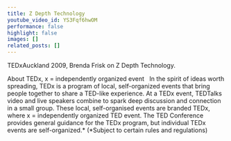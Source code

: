 ```yaml
---
title: Z Depth Technology
youtube_video_id: YS3Fqf6hwOM
performance: false
highlight: false
images: []
related_posts: []
---
```


TEDxAuckland 2009, Brenda Frisk on Z Depth Technology.

About TEDx, x = independently organized event   In the spirit of ideas worth spreading, TEDx is a program of local, self-organized events that bring people together to share a TED-like experience. At a TEDx event, TEDTalks video and live speakers combine to spark deep discussion and connection in a small group. These local, self-organised events are branded TEDx, where x = independently organized TED event. The TED Conference provides general guidance for the TEDx program, but individual TEDx events are self-organized.* (*Subject to certain rules and regulations)
